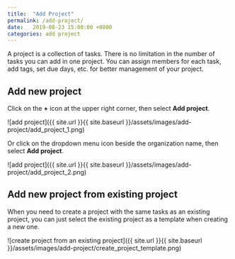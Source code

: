 ```yaml
---
title:  "Add Project"
permalink: /add-project/
date:   2019-08-23 15:00:00 +0800
categories: add project
---
```

A project is a collection of tasks. There is no limitation in the number of tasks you can add in one project. You can assign members for each task, add tags, set due days, etc. for better management of your project.

## Add new project

Click on the **+** icon at the upper right corner, then select **Add project**.

![add project]({{ site.url }}{{ site.baseurl }}/assets/images/add-project/add_project_1.png)

Or click on the dropdown menu icon beside the organization name, then select **Add project**. 

![add project]({{ site.url }}{{ site.baseurl }}/assets/images/add-project/add_project_2.png)


## Add new project from existing project

When you need to create a project with the same tasks as an existing project, you can just select the existing project as a template when creating a new one. 


![create project from an existing project]({{ site.url }}{{ site.baseurl }}/assets/images/add-project/create_project_template.png)
